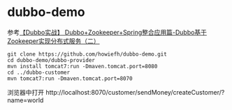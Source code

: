 # dubbo-demo

参考[【Dubbo实战】 Dubbo+Zookeeper+Spring整合应用篇-Dubbo基于Zookeeper实现分布式服务（二）](http://blog.csdn.net/hejingyuan6/article/details/47403299)

```
git clone https://github.com/howiefh/dubbo-demo.git
cd dubbo-demo/dubbo-provider
mvn install tomcat7:run -Dmaven.tomcat.port=8080
cd ../dubbo-customer
mvn tomcat7:run -Dmaven.tomcat.port=8070
```

浏览器中打开
http://localhost:8070/customer/sendMoney/createCustomer/?name=world
